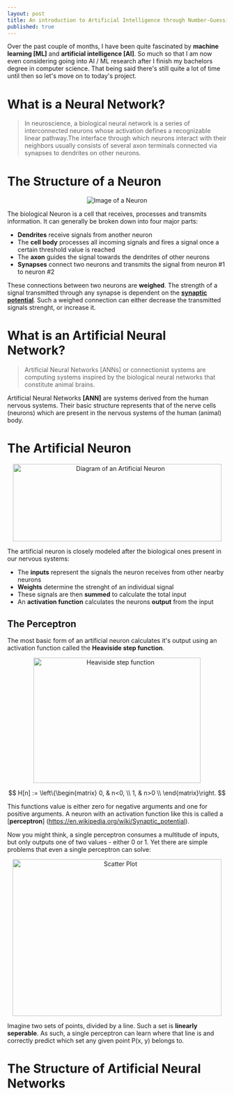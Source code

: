 ```yaml
---
layout: post
title: An introduction to Artificial Intelligence through Number-Guessing
published: true
---
```



Over the past couple of months, I have been quite fascinated by **machine learning [ML]** and **artificial intelligence [AI]**. So much so that I am now even considering going into AI / ML research after I finish my bachelors degree in computer science. 
That being said there's still quite a lot of time until then so let's move on to today's project.

# What is a Neural Network?

> In neuroscience, a biological neural network is a series of interconnected neurons whose activation defines a recognizable linear pathway.The interface through which neurons interact with their neighbors usually consists of several axon terminals connected via synapses to dendrites on other neurons.

# The Structure of a Neuron

<p align="center">
  <img src="{{ "/images/neuron.png"}}" alt="Image of a Neuron"/>
</p>

The biological Neuron is a cell that receives, processes and transmits information. It can generally be broken down into four major parts:

* **Dendrites** receive signals from another neuron
* The **cell body** processes all incoming signals and fires a signal once a certain threshold value is reached
* The **axon** guides the signal towards the dendrites of other neurons
* **Synapses** connect two neurons and transmits the signal from neuron #1 to neuron #2

These connections between two neurons are **weighed**. The strength of a signal transmitted through any synapse is dependent on the [**synaptic potential**](https://en.wikipedia.org/wiki/Synaptic_potential). Such a weighed connection can either decrease the transmitted signals strenght, or increase it.

# What is an Artificial Neural Network?

> Artificial Neural Networks [ANNs] or connectionist systems are computing systems inspired by the biological neural networks that constitute animal brains.

Artificial Neural Networks **[ANN]** are systems derived from the human nervous systems. Their basic structure represents that of the nerve cells (neurons) which are present in the nervous systems of the human (animal) body.

# The Artificial Neuron

<p align="center">
  <img width="479" height="178" src="{{ "/images/artificialneuron.png"}}" alt="Diagram of an Artificial Neuron"/>
</p>

The artificial neuron is closely modeled after the biological ones present in our nervous systems:

* The **inputs** represent the signals the neuron receives from other nearby neurons
* **Weights** determine the strenght of an individual signal
* These signals are then **summed** to calculate the total input
* An **activation function** calculates the neurons **output** from the input

## The Perceptron

The most basic form of an artificial neuron calculates it's output using an activation function called the **Heaviside step function**.

<p align="center">
  <img width="384" height="288" src="{{ "/images/512px-Dirac_distribution_CDF.svg.png"}}" alt="Heaviside step function"/>
</p>

$$				
	H[n] :=  \left\{\begin{matrix} 0, & n<0, \\ 1, & n>0 \\ \end{matrix}\right.
$$

This functions value is either zero for negative arguments and one for positive arguments. A neuron with an activation function like this is called a [**perceptron**] (https://en.wikipedia.org/wiki/Synaptic_potential). 

Now you might think, a single perceptron consumes a multitude of inputs, but only outputs one of two values - either 0 or 1. Yet there are simple problems that even a single perceptron can solve:

<p align="center">
  <img width="480" height="360" src="{{ "/images/figure_scatterplot.png"}}" alt="Scatter Plot"/>
</p>

Imagine two sets of points, divided by a line. Such a set is **linearly seperable**. As such, a single perceptron can learn where that line is and correctly predict which set any given point P(x, y) belongs to.

# The Structure of Artificial Neural Networks









